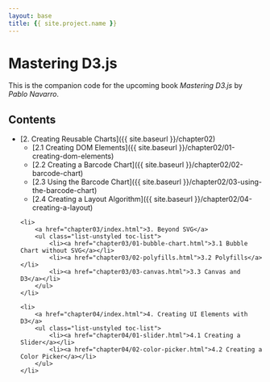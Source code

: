 ```yaml
---
layout: base
title: {{ site.project.name }}
---
```


# Mastering D3.js

This is the companion code for the upcoming book *Mastering D3.js* by _Pablo Navarro_.

## Contents

- [2. Creating Reusable Charts]({{ site.baseurl }}/chapter02)
    - [2.1 Creating DOM Elements]({{ site.baseurl }}/chapter02/01-creating-dom-elements)
    - [2.2 Creating a Barcode Chart]({{ site.baseurl }}/chapter02/02-barcode-chart)
    - [2.3 Using the Barcode Chart]({{ site.baseurl }}/chapter02/03-using-the-barcode-chart)
    - [2.4 Creating a Layout Algorithm]({{ site.baseurl }}/chapter02/04-creating-a-layout)



<ul class="list-unstyled">

    <li>
        <a href="chapter03/index.html">3. Beyond SVG</a>
        <ul class="list-unstyled toc-list">
            <li><a href="chapter03/01-bubble-chart.html">3.1 Bubble Chart without SVG</a></li>
            <li><a href="chapter03/02-polyfills.html">3.2 Polyfills</a></li>
            <li><a href="chapter03/03-canvas.html">3.3 Canvas and D3</a></li>
        </ul>
    </li>

    <li>
        <a href="chapter04/index.html">4. Creating UI Elements with D3</a>
        <ul class="list-unstyled toc-list">
            <li><a href="chapter04/01-slider.html">4.1 Creating a Slider</a></li>
            <li><a href="chapter04/02-color-picker.html">4.2 Creating a Color Picker</a></li>
        </ul>
    </li>
</ul>

